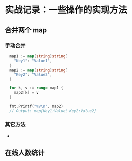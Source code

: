 # 实战记录：一些操作的实现方法
## 合并两个 map

### 手动合并

```Go
  map1 := map[string]string{
    "Key1": "Value1",
  }
  map2 := map[string]string{
    "Key2": "Value2",
  }

  for k, v := range map1 {
    map2[k] = v
  }

  fmt.Printf("%v\n", map2)
  // Output: map[Key1:Value1 Key2:Value2]
```


### 其它方法

- 

## 在线人数统计
